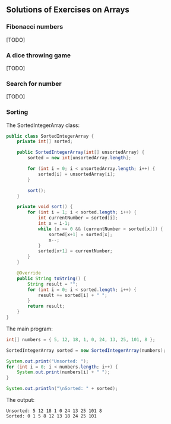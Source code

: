 ## Solutions of Exercises on Arrays

### Fibonacci numbers

[TODO]

### A dice throwing game

[TODO]

### Search for number

[TODO]

### Sorting

The SortedIntegerArray class:

```java
public class SortedIntegerArray {
    private int[] sorted;

    public SortedIntegerArray(int[] unsortedArray) {
        sorted = new int[unsortedArray.length];

        for (int i = 0; i < unsortedArray.length; i++) {
            sorted[i] = unsortedArray[i];
        }

        sort();
    }

    private void sort() {
        for (int i = 1; i < sorted.length; i++) {
            int currentNumber = sorted[i];
            int x = i-1;
            while (x >= 0 && (currentNumber < sorted[x])) {
                sorted[x+1] = sorted[x];
                x--;
            }
            sorted[x+1] = currentNumber;    
        }
    }

    @Override
    public String toString() {
        String result = "";
        for (int i = 0; i < sorted.length; i++) {
            result += sorted[i] + " ";
        }
        return result;
    }
}
```

The main program:

```java
int[] numbers = { 5, 12, 18, 1, 0, 24, 13, 25, 101, 8 };

SortedIntegerArray sorted = new SortedIntegerArray(numbers);

System.out.print("Unsorted: ");
for (int i = 0; i < numbers.length; i++) {
    System.out.print(numbers[i] + " ");
}

System.out.println("\nSorted: " + sorted);
```

The output:

```text
Unsorted: 5 12 18 1 0 24 13 25 101 8
Sorted: 0 1 5 8 12 13 18 24 25 101
```
